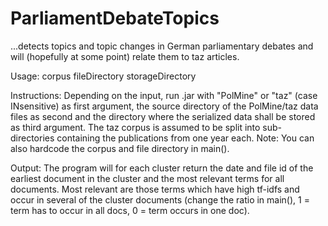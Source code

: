 # ParliamentDebateTopics
...detects topics and topic changes in German parliamentary debates and will (hopefully at some point) relate them to taz articles.

Usage: corpus fileDirectory storageDirectory

Instructions:
Depending on the input, run .jar with "PolMine" or "taz" (case INsensitive) as first argument,
the source directory of the PolMine/taz data files as second
and the directory where the serialized data shall be stored as third argument.
The taz corpus is assumed to be split into sub-directories containing the publications from one year each.
Note: You can also hardcode the corpus and file directory in main().

Output:
The program will for each cluster return the date and file id of the earliest document in the cluster
and the most relevant terms for all documents. Most relevant are those terms which have high tf-idfs
and occur in several of the cluster documents (change the ratio in main(), 1 = term has to occur in all docs, 0 = term occurs in one doc).


